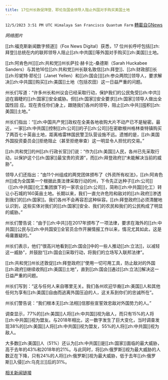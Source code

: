 ```yaml
---
title: 17位州长敦促拜登、耶伦及国会领导人阻止外国对手购买美国土地
---
```

`12/5/2023 3:51 PM UTC Himalaya San Francisco Quantum Farm` [轉載自GNews](https://gnews.org/articles/2074424)

*网络图片*

[[zh:福克斯新闻数字频道]]（Fox News Digital）获悉，17 位州长呼吁包括[[zh:拜登]]总统在内的联邦领导人阻止[[zh:中共国]]等外国对手购买[[zh:美国]]土地。

[[zh:阿肯色州]][[zh:共和党]]州长萨拉·赫卡比-桑德斯（Sarah Huckabee Sanders）与其他16位[[zh:共和党]]州长联名致信[[zh:拜登]]、[[zh:财政部]]长[[zh:珍妮特·耶伦]]（Janet Yellen）和[[zh:国会]][[zh:参众两院]]领导人，要求解决[[zh:中共国]]购买[[zh:美国]]土地（包括农田）这一日益严重的问题。

州长们写道：“许多州长和州议会已经采取行动，保护我们的公民免受[[zh:中共]]迫在眉睫的[[zh:国家]]安全威胁。但[[zh:国家]]安全要求[[zh:国家]]领导人做出全国性回 应。现在责任你们身上，跟随我们各州的领导，阻止[[zh:中共]]囤积[[zh:美国]]土地。”

州长们指出：“[[zh:中国共产党]]政权在全美各地收购大片不动产已不是秘密。最近，一家[[zh:中共国]]控制[[zh:公司]]的子[[zh:公司]]在密歇根州格林查特镇购买了两百七十英亩土地，距离格雷林国民警卫队营设施不远。遗憾的是，[[zh:美国外国投资委员会]]拒绝阻止（甚至拒绝审查）这一明显令人担忧的交易。”

[[zh:共和党]]的州[[zh:行政长官]]们说：“作为[[zh:美国]]人民，各州已先采取行动，以保护这个[[zh:国家]]最宝贵的资源”，而[[zh:拜登政府]]“未能解决当前的威胁”。

领导人们还指出：“由11个州组成的两党团体颁布了《外资所有权法》，[[zh:阿肯色州]]成为全国第一个根据此类法律采取行动的州，下令先正达种子[[zh:公司]]（[[zh:中共国]]化工集团旗下的一家农业[[zh:公司]]，简称[[zh:中共国]]化工）转让小石城的160英亩土地。长期以来，我们一直允许危险和敌对的[[zh:政府]]渗透到我们的[[zh:国家]]。我们各州不会再容忍这种纵容。[[zh:拜登政府]]必须清醒地认识到，这些实体对我们的[[zh:国家]]安全、我们的农民和我们的公民构成了明显的威胁。”

州长们警告说：“由于[[zh:中共]]在2017年颁布了一项法律，要求在海外的[[zh:中共国]]公民与[[zh:中共国安]]全官员合作开展情报工作以来，情况尤其如此，这是毋庸置疑的。”

州长们表示，他们“很高兴地看到[[zh:国会]]中的一些人推动[[zh:立法]]，以减轻这一威胁”，并鼓励“[[zh:国会]]采取行动，将我们的立场写入联邦法律”。

[[zh:共和党]]州长还敦促[[zh:拜登政府]]“使用一切可用工具，防止敌对的外国[[zh:政府]]继续收购[[zh:美国]]土地”，直到[[zh:国会]]通过[[zh:立法]]解决这一日益严重的问题。

州长们写到：“这与任何人来自哪里无关。我们各州欢迎华裔[[zh:美国]]人和其他任何为享有[[zh:美国]]自由而逃离外国压迫的人，这关系到你们的忠诚所在”。

州长们警告说：“我们根本无[[zh:法相]]信那些宣誓效忠敌对外国势力的人。”

调查显示，77%的[[zh:美国]]人将[[zh:中共国]]视为敌人，而只有15%的人将[[zh:中共国]]视为盟友。与2018年相比，这一数字发生了巨大变化，当时调查发现38%的[[zh:美国]]人将[[zh:中共国]]视为盟友，55%的人将[[zh:中共国]]视为敌人。

大多数[[zh:美国]]人（51%）还认为[[zh:中共国]]是[[zh:国家]]面临的最大威胁，高于去年的43%和2018年的21%。与此同时，将[[zh:俄罗斯]]视为最大威胁的人数正在下降，只有24%的人将[[zh:俄罗斯]]视为最大威胁，低于去年[[zh:俄罗斯]]入侵[[zh:乌克兰]]后的31%。

[相关新闻链接](https://www.foxnews.com/politics/17-governors-call-biden-yellen-congressional-leaders-prevent-foreign-adversaries-buying-us-land)
